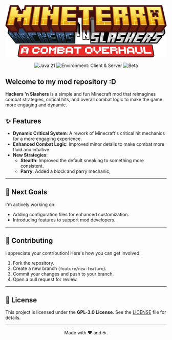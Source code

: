 <div align="center">
  <img alt="Hackers 'n Slashers logo" src="src/main/resources/logo.png" />
</div>

<div align="center">

![Java 21](https://img.shields.io/badge/Java-21-orange?style=flat&logo=coffeescript)
![Environment: Client & Server](https://img.shields.io/badge/Environment-Client%20%26%20Server-blue?style=flat)
![Beta](https://img.shields.io/badge/Status-Beta-yellow?style=flat)

</div>

## Welcome to my mod repository :D

**Hackers 'n Slashers** is a simple and fun Minecraft mod that reimagines combat strategies, critical hits, and overall combat logic to make the game more engaging and dynamic.

## ✨ Features
- **Dynamic Critical System**: A rework of Minecraft's critical hit mechanics for a more engaging experience.
- **Enhanced Combat Logic**: Improved minor details to make combat more fluid and intuitive.
- **New Strategies**:
    - **Stealth**: Improved the default sneaking to something more consistent.
    - **Parry**: Added a block and parry mechanic;

---

## 🚀 Next Goals
I'm actively working on:
- Adding configuration files for enhanced customization.
- Introducing features to support mod developers.


---

## 🤝 Contributing

I appreciate your contribution! Here's how you can get involved:
1. Fork the repository.
2. Create a new branch (`feature/new-feature`).
3. Commit your changes and push to your branch.
4. Open a pull request for review.

---

## 📜 License

This project is licensed under the **GPL-3.0 License**. See the [LICENSE](LICENSE) file for details.

---

<div align="center">
  Made with ❤ and ☕.
</div>
